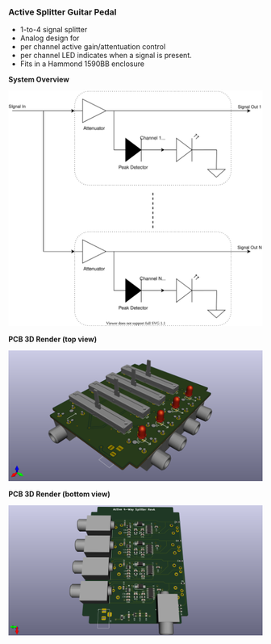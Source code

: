 ### Active Splitter Guitar Pedal

- 1-to-4 signal splitter
- Analog design for
- per channel active gain/attentuation control
- per channel LED indicates when a signal is present.
- Fits in a Hammond 1590BB enclosure

__System Overview__

![](ActiveSplitterPedal/SOIC14/docs/systemdesign/SplitterBlockDiagram.svg)

__PCB 3D Render (top view)__

![](ActiveSplitterPedal/SOIC14/docs/pcb_3d_render/top_view.png)

__PCB 3D Render (bottom view)__

![](ActiveSplitterPedal/SOIC14/docs/pcb_3d_render/bottom_view.png)

